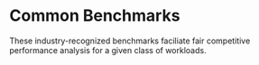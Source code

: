 # Common Benchmarks

These industry-recognized benchmarks faciliate fair competitive performance analysis for a given class of workloads.
